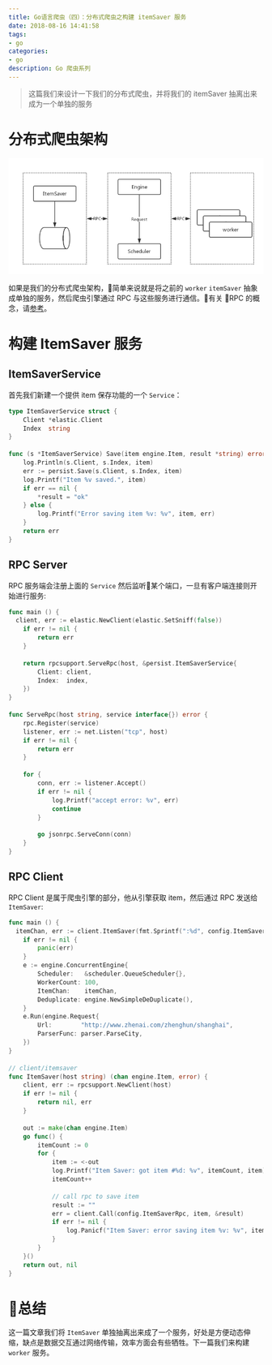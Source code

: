 ```yaml
---
title: Go语言爬虫（四）：分布式爬虫之构建 itemSaver 服务
date: 2018-08-16 14:41:58
tags:
- go
categories:
- go
description: Go 爬虫系列
---
```


> 这篇我们来设计一下我们的分布式爬虫，并将我们的 itemSaver 抽离出来成为一个单独的服务


# 分布式爬虫架构
![](go-spider-4/1.png)

如果是我们的分布式爬虫架构，简单来说就是将之前的 `worker` `itemSaver` 抽象成单独的服务，然后爬虫引擎通过 RPC 与这些服务进行通信。有关 RPC 的概念，请[参考](/2018/08/15/go-rpc/)。

# 构建 ItemSaver 服务
## ItemSaverService
首先我们新建一个提供 item 保存功能的一个 `Service`：
```go
type ItemSaverService struct {
	Client *elastic.Client
	Index  string
}

func (s *ItemSaverService) Save(item engine.Item, result *string) error {
	log.Println(s.Client, s.Index, item)
	err := persist.Save(s.Client, s.Index, item)
	log.Printf("Item %v saved.", item)
	if err == nil {
		*result = "ok"
	} else {
		log.Printf("Error saving item %v: %v", item, err)
	}
	return err
}
```

## RPC Server
RPC 服务端会注册上面的 `Service` 然后监听某个端口，一旦有客户端连接则开始进行服务:

```go
func main () {
  client, err := elastic.NewClient(elastic.SetSniff(false))
	if err != nil {
		return err
	}

	return rpcsupport.ServeRpc(host, &persist.ItemSaverService{
		Client: client,
		Index:  index,
	})
}

func ServeRpc(host string, service interface{}) error {
	rpc.Register(service)
	listener, err := net.Listen("tcp", host)
	if err != nil {
		return err
	}

	for {
		conn, err := listener.Accept()
		if err != nil {
			log.Printf("accept error: %v", err)
			continue
		}

		go jsonrpc.ServeConn(conn)
	}
}
```

## RPC Client
RPC Client 是属于爬虫引擎的部分，他从引擎获取 item，然后通过 RPC 发送给 `ItemSaver`:
```go
func main () {
  itemChan, err := client.ItemSaver(fmt.Sprintf(":%d", config.ItemSaverPort))
	if err != nil {
		panic(err)
	}
	e := engine.ConcurrentEngine{
		Scheduler:   &scheduler.QueueScheduler{},
		WorkerCount: 100,
		ItemChan:    itemChan,
		Deduplicate: engine.NewSimpleDeDuplicate(),
	}
	e.Run(engine.Request{
		Url:        "http://www.zhenai.com/zhenghun/shanghai",
		ParserFunc: parser.ParseCity,
	})
}

// client/itemsaver
func ItemSaver(host string) (chan engine.Item, error) {
	client, err := rpcsupport.NewClient(host)
	if err != nil {
		return nil, err
	}

	out := make(chan engine.Item)
	go func() {
		itemCount := 0
		for {
			item := <-out
			log.Printf("Item Saver: got item #%d: %v", itemCount, item)
			itemCount++

			// call rpc to save item
			result := ""
			err = client.Call(config.ItemSaverRpc, item, &result)
			if err != nil {
				log.Panicf("Item Saver: error saving item %v: %v", item, err)
			}
		}
	}()
	return out, nil
}
```

# 总结
这一篇文章我们将 `ItemSaver` 单独抽离出来成了一个服务，好处是方便动态伸缩，缺点是数据交互通过网络传输，效率方面会有些牺牲。下一篇我们来构建 `worker` 服务。